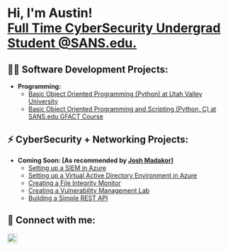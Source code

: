 <h1>Hi, I'm Austin! <br/>
<a href="https://www.sans.edu/cyber-security-programs/bachelors-degree/?msc=main-nav">Full Time CyberSecurity Undergrad Student @SANS.edu.</a></h1>

<h2>👨‍💻 Software Development Projects:</h2>

- <b>Programming:</b>
  - [Basic Object Oriented Programming (Python) at Utah Valley University](https://github.com/vp0331/INFO1200-Assignments)
  - [Basic Object Oriented Programming and Scripting (Python, C) at SANS.edu GFACT Course](https://github.com/ajordan-cyber/GFACTprojects)

<h2>⚡ CyberSecurity + Networking Projects:</h2>

- <b>Coming Soon: [As recommended by <a href="https://www.youtube.com/watch?v=P9wz0Sted_I">Josh Madakor</a>]</b>
  - [Setting up a SIEM in Azure](https://www.google.com)
  - [Setting up a Virtual Active Directory Environment in Azure](https://www.google.com)
  - [Creating a File Integrity Monitor](https://www.google.com)
  - [Creating a Vulnerability Management Lab](https://www.google.com)
  - [Building a Simple REST API](https://www.google.com)


<h2> 🤳 Connect with me:</h2>

[<img align="left" alt="ajordancyber | LinkedIn" width="22px" src="https://cdn.jsdelivr.net/npm/simple-icons@v3/icons/linkedin.svg" />][linkedin]

[linkedin]: https://linkedin.com/in/ajordancyber

<!--
**ajordan-cyber/ajordan-cyber** is a ✨ _special_ ✨ repository because its `README.md` (this file) appears on your GitHub profile.

Here are some ideas to get you started:

- 🔭 I’m currently working on ...
- 🌱 I’m currently learning ...
- 👯 I’m looking to collaborate on ...
- 🤔 I’m looking for help with ...
- 💬 Ask me about ...
- 📫 How to reach me: ...
- 😄 Pronouns: ...
- ⚡ Fun fact: ...
-->
